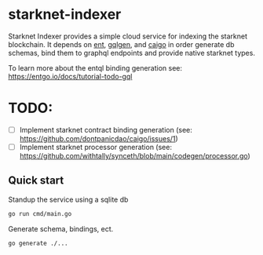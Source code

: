 # starknet-indexer

Starknet Indexer provides a simple cloud service for indexing the starknet blockchain. It depends on [ent](https://entgo.io/), [gqlgen](https://github.com/99designs/gqlgen), and [caigo](https://github.com/dontpanicdao/caigo) in order generate db schemas, bind them to graphql endpoints and provide native starknet types.

To learn more about the entql binding generation see: https://entgo.io/docs/tutorial-todo-gql

# TODO:
- [ ] Implement starknet contract binding generation (see: https://github.com/dontpanicdao/caigo/issues/1)
- [ ] Implement starknet processor generation (see: https://github.com/withtally/synceth/blob/main/codegen/processor.go)

## Quick start

Standup the service using a sqlite db

```sh
go run cmd/main.go
```

Generate schema, bindings, ect.
```sh
go generate ./...
```
